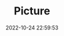 ---
weight: 1
images:
- /images/edited/195.jpeg
title: Picture
date: 2022-10-24 22:59:53
tags: [luminar neo,work,cat]
---